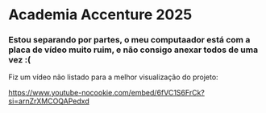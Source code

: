 # Academia Accenture 2025

### Estou separando por partes, o meu computaador está com a placa de vídeo muito ruim, e não consigo anexar todos de uma vez :(
Fiz um vídeo não listado para a melhor visualização do projeto:

https://www.youtube-nocookie.com/embed/6fVC1S6FrCk?si=arnZrXMCOQAPedxd
